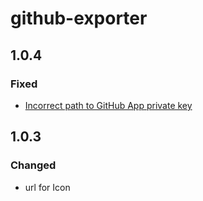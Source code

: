 # github-exporter
## 1.0.4
### Fixed
- [Incorrect path to GitHub App private key](https://github.com/christianhuth/helm-charts/issues/2205)
## 1.0.3

### Changed

- url for Icon
